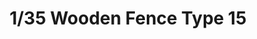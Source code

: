 ---
layout: product
title: "1/35 Wooden Fence Type 15"
price: "700" 
desc: "Drvena ogradica"
img_path: "/assets/img/PL3-015.webp"
brand: "ModelScene"
available: false
special_offer: false
new: false
soon: false
cat: "080000"
subcat: "080300"
subsubcat: "0N/A"
sifra: "PL3-015"
popular: false
spec: false
---